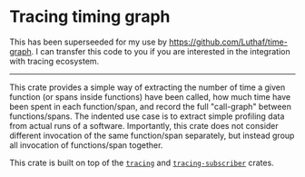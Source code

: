 # Tracing timing graph

This has been superseeded for my use by https://github.com/Luthaf/time-graph. 
I can transfer this code to you if you are interested in the integration with 
tracing ecosystem.

----

This crate provides a simple way of extracting the number of time a given
function (or spans inside functions) have been called, how much time have been
spent in each function/span, and record the full "call-graph" between
functions/spans. The indented use case is to extract simple profiling data from
actual runs of a software. Importantly, this crate does not consider different
invocation of the same function/span separately, but instead group all
invocation of functions/span together.

This crate is built on top of the [`tracing`](https://tracing.rs/tracing/) and
[`tracing-subscriber`](https://tracing.rs/tracing_subscriber/index.html) crates.
